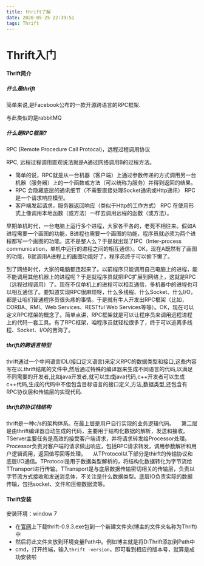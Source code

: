 ```yaml
---
title: thrift了解
date: 2020-05-25 22:39:51
tags: Thrift
---
```


# Thrift入门

#### Thrift简介

##### 什么是thrift

简单来说,是Facebook公布的一款开源跨语言的RPC框架.

与此类似的是rabbitMQ

##### 什么是RPC框架?

RPC (Remote Procedure Call Protocal)，远程过程调用协议

RPC, 远程过程调用直观说法就是A通过网络调用B的过程方法。

- 简单的说，RPC就是从一台机器（客户端）上通过参数传递的方式调用另一台机器（服务器）上的一个函数或方法（可以统称为服务）并得到返回的结果。
- RPC 会隐藏底层的通讯细节（不需要直接处理Socket通讯或Http通讯） RPC 是一个请求响应模型。
- 客户端发起请求，服务器返回响应（类似于Http的工作方式） RPC 在使用形式上像调用本地函数（或方法）一样去调用远程的函数（或方法）。

早期单机时代，一台电脑上运行多个进程，大家各干各的，老死不相往来。假如A进程需要一个画图的功能，B进程也需要一个画图的功能，程序员就必须为两个进程都写一个画图的功能。这不是整人么？于是就出现了IPC（Inter-process communication，单机中运行的进程之间的相互通信）。OK，现在A既然有了画图的功能，B就调用A进程上的画图功能好了，程序员终于可以偷下懒了。

到了网络时代，大家的电脑都连起来了。以前程序只能调用自己电脑上的进程，能不能调用其他机器上的进程呢？于是就程序员就把IPC扩展到网络上，这就是RPC（远程过程调用）了。现在不仅单机上的进程可以相互通信，多机器中的进程也可以相互通信了。要知道实现RPC很麻烦呀，什么多线程、什么Socket、什么I/O，都是让咱们普通程序员很头疼的事情。于是就有牛人开发出RPC框架（比如，CORBA、RMI、Web Services、RESTful Web Services等等）。OK，现在可以定义RPC框架的概念了。简单点讲，RPC框架就是可以让程序员来调用远程进程上的代码一套工具。有了RPC框架，咱程序员就轻松很多了，终于可以逃离多线程、Socket、I/O的苦海了。

##### thrift的跨语言特型

thrift通过一个中间语言IDL(接口定义语言)来定义RPC的数据类型和接口,这些内容写在以.thrift结尾的文件中,然后通过特殊的编译器来生成不同语言的代码,以满足不同需要的开发者,比如java开发者,就可以生成java代码,c++开发者可以生成c++代码,生成的代码中不但包含目标语言的接口定义,方法,数据类型,还包含有RPC协议层和传输层的实现代码.

##### thrift的协议栈结构

thrift是一种c/s的架构体系。在最上层是用户自行实现的业务逻辑代码。
 　第二层是由thrift编译器自动生成的代码，主要用于结构化数据的解析，发送和接收。TServer主要任务是高效的接受客户端请求，并将请求转发给Processor处理。Processor负责对客户端的请求做出响应，包括RPC请求转发，调用参数解析和用户逻辑调用，返回值写回等处理。
 　从TProtocol以下部分是thirft的传输协议和底层I/O通信。TProtocol是用于数据类型解析的，将结构化数据转化为字节流给TTransport进行传输。TTransport是与底层数据传输密切相关的传输层，负责以字节流方式接收和发送消息体，不关注是什么数据类型。底层IO负责实际的数据传输，包括socket、文件和压缩数据流等。

#### Thrift安装

安装环境：window 7

- 在[官网](https://link.jianshu.com?t=http://archive.apache.org/dist/thrift/0.9.3/)上下载thrift-0.9.3.exe包到一个新建文件夹(博主的文件夹名称为Thrift)中
- 然后将此文件夹放到环境变量Path中。例如博主就是将D:Thrift添加到Path中
- cmd，打开终端，输入`thrift -version`，即可看到相应的版本号，就算是成功安装啦

